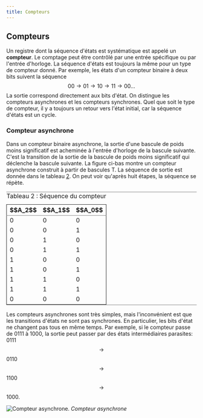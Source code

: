 ```yaml
---
title: Compteurs
---
```


## Compteurs

Un registre dont la séquence d'états est systématique est appelé un
**compteur**. Le comptage peut être contrôlé par une entrée spécifique
ou par l'entrée d'horloge. La séquence d'états est toujours la même
pour un type de compteur donné. Par exemple, les états d'un compteur
binaire à deux bits suivent la séquence $$00 \rightarrow 01
\rightarrow 10 \rightarrow 11 \rightarrow 00 \ldots $$ La sortie
correspond directement aux bits d'état. On distingue les compteurs
asynchrones et les compteurs synchrones. Quel que soit le type de
compteur, il y a toujours un retour vers l'état initial, car la
séquence d'états est un cycle.


### Compteur asynchrone

Dans un compteur binaire asynchrone, la sortie d'une bascule de poids
moins significatif est acheminée à l'entrée d'horloge de la bascule
suivante. C'est la transition de la sortie de la bascule de poids
moins significatif qui déclenche la bascule suivante. La figure ci-bas
montre un compteur asynchrone construit à partir de bascules T. La
séquence de sortie est donnée dans le tableau [2](#org783153e). On
peut voir qu'après huit étapes, la séquence se répète.

<table id="org783153e" border="2" cellspacing="0" cellpadding="6" rules="groups" frame="hsides">
<caption class="t-above"><span class="table-number">Tableau 2 :</span> Séquence du compteur</caption>

<colgroup>
<col  class="org-right" />

<col  class="org-right" />

<col  class="org-right" />
</colgroup>
<thead>
<tr>
<th scope="col" class="org-right">$$A_2$$</th>
<th scope="col" class="org-right">$$A_1$$</th>
<th scope="col" class="org-right">$$A_0$$</th>
</tr>
</thead>

<tbody>
<tr>
<td class="org-right">0</td>
<td class="org-right">0</td>
<td class="org-right">0</td>
</tr>


<tr>
<td class="org-right">0</td>
<td class="org-right">0</td>
<td class="org-right">1</td>
</tr>


<tr>
<td class="org-right">0</td>
<td class="org-right">1</td>
<td class="org-right">0</td>
</tr>


<tr>
<td class="org-right">0</td>
<td class="org-right">1</td>
<td class="org-right">1</td>
</tr>


<tr>
<td class="org-right">1</td>
<td class="org-right">0</td>
<td class="org-right">0</td>
</tr>


<tr>
<td class="org-right">1</td>
<td class="org-right">0</td>
<td class="org-right">1</td>
</tr>


<tr>
<td class="org-right">1</td>
<td class="org-right">1</td>
<td class="org-right">0</td>
</tr>


<tr>
<td class="org-right">1</td>
<td class="org-right">1</td>
<td class="org-right">1</td>
</tr>


<tr>
<td class="org-right">0</td>
<td class="org-right">0</td>
<td class="org-right">0</td>
</tr>
</tbody>
</table>

Les compteurs asynchrones sont très simples, mais l'inconvénient est
que les transitions d'états ne sont pas synchrones. En particulier,
les bits d'état ne changent pas tous en même temps. Par exemple, si le
compteur passe de 0111 à 1000, la sortie peut passer par des états
intermédiaires parasites: 0111 $$\rightarrow$$ 0110 $$\rightarrow$$ 1100
$$\rightarrow$$ 1000.

![Compteur asynchrone.]({{site.baseurl}}/img/rippleT3.svg "Compteur asynchrone")
*Compteur asynchrone*
